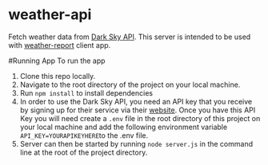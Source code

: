 # weather-api
Fetch weather data from [Dark Sky API](https://darksky.net/dev/).  This server is intended to be used with [weather-report](https://github.com/jstiehl/weather-report) client app.

#Running App
To run the app

1. Clone this repo locally.
2. Navigate to the root directory of the project on your local machine.
3. Run `npm install` to install dependencies
4. In order to use the Dark Sky API, you need an API key that you receive by signing up for their service via their [website](https://darksky.net/dev/). Once you have this API Key you will need create a `.env` file in the root directory of this project on your local machine and add the following environment variable `API_KEY=YOURAPIKEYHERE`to the .env file.
5. Server can then be started by running `node server.js` in the command line at the root of the project directory.
